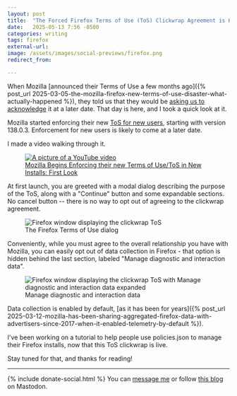 ```yaml
---
layout: post
title:  "The Forced Firefox Terms of Use (ToS) Clickwrap Agreement is Here"
date:   2025-05-13 7:56 -0500
categories: writing
tags: firefox
external-url: 
image: /assets/images/social-previews/firefox.png
redirect_from: 

---
```


When Mozilla [announced their Terms of Use a few months ago]({% post_url 2025-03-05-the-mozilla-firefox-new-terms-of-use-disaster-what-actually-happened %}), they told us that they would be [asking us to acknowledge](https://blog.mozilla.org/en/firefox/firefox-terms-of-use/) it at a later date. That day is here, and I took a quick look at it.

Mozilla started enforcing their new [ToS for new users](https://bugzilla.mozilla.org/show_bug.cgi?id=1959542), starting with version 138.0.3. Enforcement for new users is likely to come at a later date.

I made a video walking through it.

<p>
<figure>
	<a href="https://www.youtube.com/watch?v=XCWaQfh4d6E">
	<picture>
	  <source type="image/png" srcset="{{site.url}}/assets/images/thumbnails/ToS-video.png,
	  								   {{site.url}}/assets/images/thumbnails/ToS-video-2x.png 2x">
	  <img src="{{site.url}}/assets/images/thumbnails/ToS-video.png" srcset="{{site.url}}/assets/images/thumbnails/ToS-video-2x.png 2x" alt="A picture of a YouTube video"/>
	  <figcaption>Mozilla Begins Enforcing their new Terms of Use/ToS in New Installs: First Look</figcaption>
	</picture>
	</a>
</figure>
</p>

At first launch, you are greeted with a modal dialog describing the purpose of the ToS, along with a "Continue" button and some expandable sections. No cancel button -- there is no way to opt out of agreeing to the clickwrap agreement.

<p>
	<figure>
	<picture>
	  <img src="{{site.url}}/assets/images/firefox/firefox-tos.png" alt="Firefox window displaying the clickwrap ToS"/>
	  <figcaption>The Firefox Terms of Use dialog</figcaption>
	</picture>
</figure>
</p>

Conveniently, while you must agree to the overall relationship you have with Mozilla, you can easily opt out of data collection in Firefox - that option is hidden behind the last section, labeled "Manage diagnostic and interaction data".

<p>
<figure>
	<picture>
	  <source type="image/png" srcset="{{site.url}}/assets/images/firefox/manage-tos.png,
	  								   {{site.url}}/assets/images/firefox/manage-tos-2x.png 2x">
	  <img src="{{site.url}}/assets/images/firefox/manage-tos.png" srcset="{{site.url}}/assets/images/firefox/manage-tos-2x.png 2x" alt="Firefox window displaying the clickwrap ToS with Manage diagnostic and interaction data expanded"/>
	  <figcaption>Manage diagnostic and interaction data</figcaption>
	</picture>
</figure>
</p>

Data collection is enabled by default, [as it has been for years]({% post_url 2025-03-12-mozilla-has-been-sharing-aggregated-firefox-data-with-advertisers-since-2017-when-it-enabled-telemetry-by-default %}).

I've been working on a tutorial to help people use policies.json to manage their Firefox installs, now that this ToS clickwrap is live. 

Stay tuned for that, and thanks for reading!

---

{% include donate-social.html %} You can [message me](https://mastodon.social/@yoasif) or follow [this blog](https://mastodon.social/@quippdblog) on Mastodon.
